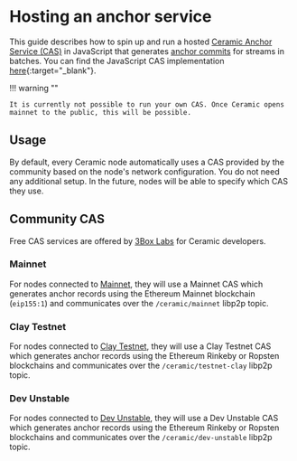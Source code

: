 # Hosting an anchor service

This guide describes how to spin up and run a hosted [Ceramic Anchor Service (CAS)](../../learn/glossary.md#anchor-service) in JavaScript that generates [anchor commits](../../learn/glossary.md#anchor-commit) for streams in batches. You can find the JavaScript CAS implementation [here](https://github.com/ceramicnetwork/ceramic-anchor-service){:target="_blank"}.

!!! warning ""

    It is currently not possible to run your own CAS. Once Ceramic opens mainnet to the public, this will be possible.
    
## **Usage**

By default, every Ceramic node automatically uses a CAS provided by the community based on the node's network configuration. You do not need any additional setup. In the future, nodes will be able to specify which CAS they use.


## **Community CAS**
Free CAS services are offered by [3Box Labs](https://3boxlabs.com) for Ceramic developers.

### Mainnet
For nodes connected to [Mainnet](../../learn/networks.md#mainnet), they will use a Mainnet CAS which generates anchor records using the Ethereum Mainnet blockchain (`eip155:1`) and communicates over the `/ceramic/mainnet` libp2p topic.

### Clay Testnet
For nodes connected to [Clay Testnet](../../learn/networks.md#clay-testnet), they will use a Clay Testnet CAS which generates anchor records using the Ethereum Rinkeby or Ropsten blockchains and communicates over the `/ceramic/testnet-clay` libp2p topic.

### Dev Unstable
For nodes connected to [Dev Unstable](../../learn/networks.md#dev-unstable), they will use a Dev Unstable CAS which generates anchor records using the Ethereum Rinkeby or Ropsten blockchains and communicates over the `/ceramic/dev-unstable` libp2p topic.

</br></br></br>
